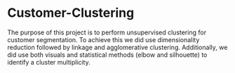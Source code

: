 # Customer-Clustering
The purpose of this project is to perform unsupervised clustering for customer segmentation. To achieve this we did use dimensionality reduction followed by linkage and agglomerative clustering. Additionally, we did use both visuals and statistical methods (elbow and silhouette) to identify a cluster multiplicity.
